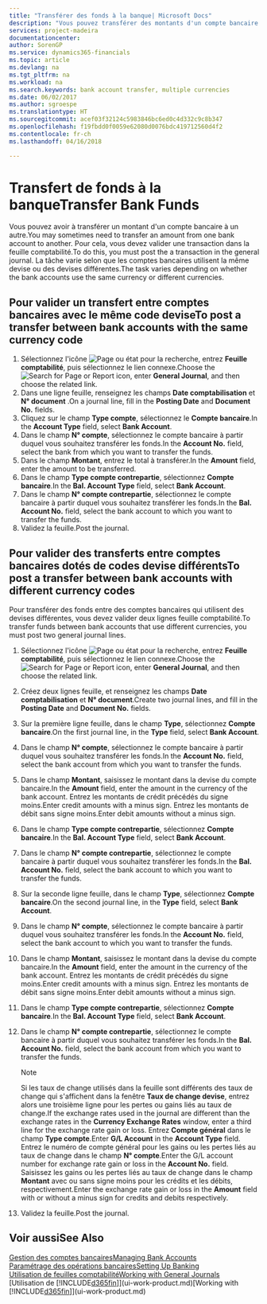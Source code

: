 ```yaml
---
title: "Transférer des fonds à la banque| Microsoft Docs"
description: "Vous pouvez transférer des montants d'un compte bancaire à un autre, y compris dans différentes devises, en validant la transaction dans la feuille comptabilité."
services: project-madeira
documentationcenter: 
author: SorenGP
ms.service: dynamics365-financials
ms.topic: article
ms.devlang: na
ms.tgt_pltfrm: na
ms.workload: na
ms.search.keywords: bank account transfer, multiple currencies
ms.date: 06/02/2017
ms.author: sgroespe
ms.translationtype: HT
ms.sourcegitcommit: acef03f32124c5983846bc6ed0c4d332c9c8b347
ms.openlocfilehash: f19fbdd0f0059e62080d0076bdc419712560d4f2
ms.contentlocale: fr-ch
ms.lasthandoff: 04/16/2018

---
```

# <a name="transfer-bank-funds"></a><span data-ttu-id="8a60a-103">Transfert de fonds à la banque</span><span class="sxs-lookup"><span data-stu-id="8a60a-103">Transfer Bank Funds</span></span>
<span data-ttu-id="8a60a-104">Vous pouvez avoir à transférer un montant d'un compte bancaire à un autre.</span><span class="sxs-lookup"><span data-stu-id="8a60a-104">You may sometimes need to transfer an amount from one bank account to another.</span></span> <span data-ttu-id="8a60a-105">Pour cela, vous devez valider une transaction dans la feuille comptabilité.</span><span class="sxs-lookup"><span data-stu-id="8a60a-105">To do this, you must post the a transaction in the general journal.</span></span> <span data-ttu-id="8a60a-106">La tâche varie selon que les comptes bancaires utilisent la même devise ou des devises différentes.</span><span class="sxs-lookup"><span data-stu-id="8a60a-106">The task varies depending on whether the bank accounts use the same currency or different currencies.</span></span>

## <a name="to-post-a-transfer-between-bank-accounts-with-the-same-currency-code"></a><span data-ttu-id="8a60a-107">Pour valider un transfert entre comptes bancaires avec le même code devise</span><span class="sxs-lookup"><span data-stu-id="8a60a-107">To post a transfer between bank accounts with the same currency code</span></span>
1. <span data-ttu-id="8a60a-108">Sélectionnez l'icône ![Page ou état pour la recherche](media/ui-search/search_small.png "icône Page ou état pour la recherche"), entrez **Feuille comptabilité**, puis sélectionnez le lien connexe.</span><span class="sxs-lookup"><span data-stu-id="8a60a-108">Choose the ![Search for Page or Report](media/ui-search/search_small.png "Search for Page or Report icon") icon, enter **General Journal**, and then choose the related link.</span></span>
2. <span data-ttu-id="8a60a-109">Dans une ligne feuille, renseignez les champs **Date comptabilisation** et **N° document** .</span><span class="sxs-lookup"><span data-stu-id="8a60a-109">On a journal line, fill in the **Posting Date** and **Document No.** fields.</span></span>
3. <span data-ttu-id="8a60a-110">Cliquez sur le champ **Type compte**, sélectionnez le **Compte bancaire**.</span><span class="sxs-lookup"><span data-stu-id="8a60a-110">In the **Account Type** field, select **Bank Account**.</span></span>
4. <span data-ttu-id="8a60a-111">Dans le champ **N° compte**, sélectionnez le compte bancaire à partir duquel vous souhaitez transférer les fonds.</span><span class="sxs-lookup"><span data-stu-id="8a60a-111">In the **Account No.** field, select the bank from which you want to transfer the funds.</span></span>
5. <span data-ttu-id="8a60a-112">Dans le champ **Montant**, entrez le total à transférer.</span><span class="sxs-lookup"><span data-stu-id="8a60a-112">In the **Amount** field, enter the amount to be transferred.</span></span>
6. <span data-ttu-id="8a60a-113">Dans le champ **Type compte contrepartie**, sélectionnez **Compte bancaire**.</span><span class="sxs-lookup"><span data-stu-id="8a60a-113">In the **Bal. Account Type** field, select **Bank Account**.</span></span>
7. <span data-ttu-id="8a60a-114">Dans le champ **N° compte contrepartie**, sélectionnez le compte bancaire à partir duquel vous souhaitez transférer les fonds.</span><span class="sxs-lookup"><span data-stu-id="8a60a-114">In the **Bal. Account No.** field, select the bank account to which you want to transfer the funds.</span></span>
8. <span data-ttu-id="8a60a-115">Validez la feuille.</span><span class="sxs-lookup"><span data-stu-id="8a60a-115">Post the journal.</span></span>

## <a name="to-post-a-transfer-between-bank-accounts-with-different-currency-codes"></a><span data-ttu-id="8a60a-116">Pour valider des transferts entre comptes bancaires dotés de codes devise différents</span><span class="sxs-lookup"><span data-stu-id="8a60a-116">To post a transfer between bank accounts with different currency codes</span></span>
<span data-ttu-id="8a60a-117">Pour transférer des fonds entre des comptes bancaires qui utilisent des devises différentes, vous devez valider deux lignes feuille comptabilité.</span><span class="sxs-lookup"><span data-stu-id="8a60a-117">To transfer funds between bank accounts that use different currencies, you must post two general journal lines.</span></span>

1. <span data-ttu-id="8a60a-118">Sélectionnez l'icône ![Page ou état pour la recherche](media/ui-search/search_small.png "icône Page ou état pour la recherche"), entrez **Feuille comptabilité**, puis sélectionnez le lien connexe.</span><span class="sxs-lookup"><span data-stu-id="8a60a-118">Choose the ![Search for Page or Report](media/ui-search/search_small.png "Search for Page or Report icon") icon, enter **General Journal**, and then choose the related link.</span></span>
2. <span data-ttu-id="8a60a-119">Créez deux lignes feuille, et renseignez les champs **Date comptabilisation** et **N° document**.</span><span class="sxs-lookup"><span data-stu-id="8a60a-119">Create two journal lines, and fill in the **Posting Date** and **Document No.** fields.</span></span>
3. <span data-ttu-id="8a60a-120">Sur la première ligne feuille, dans le champ **Type**, sélectionnez **Compte bancaire**.</span><span class="sxs-lookup"><span data-stu-id="8a60a-120">On the first journal line, in the **Type** field, select **Bank Account**.</span></span>
4. <span data-ttu-id="8a60a-121">Dans le champ **N° compte**, sélectionnez le compte bancaire à partir duquel vous souhaitez transférer les fonds.</span><span class="sxs-lookup"><span data-stu-id="8a60a-121">In the **Account No.** field, select the bank account from which you want to transfer the funds.</span></span>
5. <span data-ttu-id="8a60a-122">Dans le champ **Montant**, saisissez le montant dans la devise du compte bancaire.</span><span class="sxs-lookup"><span data-stu-id="8a60a-122">In the **Amount** field, enter the amount in the currency of the bank account.</span></span> <span data-ttu-id="8a60a-123">Entrez les montants de crédit précédés du signe moins.</span><span class="sxs-lookup"><span data-stu-id="8a60a-123">Enter credit amounts with a minus sign.</span></span> <span data-ttu-id="8a60a-124">Entrez les montants de débit sans signe moins.</span><span class="sxs-lookup"><span data-stu-id="8a60a-124">Enter debit amounts without a minus sign.</span></span>
6. <span data-ttu-id="8a60a-125">Dans le champ **Type compte contrepartie**, sélectionnez **Compte bancaire**.</span><span class="sxs-lookup"><span data-stu-id="8a60a-125">In the **Bal. Account Type** field, select **Bank Account**.</span></span>
7. <span data-ttu-id="8a60a-126">Dans le champ **N° compte contrepartie**, sélectionnez le compte bancaire à partir duquel vous souhaitez transférer les fonds.</span><span class="sxs-lookup"><span data-stu-id="8a60a-126">In the **Bal. Account No.** field, select the bank account to which you want to transfer the funds.</span></span>
8. <span data-ttu-id="8a60a-127">Sur la seconde ligne feuille, dans le champ **Type**, sélectionnez **Compte bancaire**.</span><span class="sxs-lookup"><span data-stu-id="8a60a-127">On the second journal line, in the **Type** field, select **Bank Account**.</span></span>
9. <span data-ttu-id="8a60a-128">Dans le champ **N° compte**, sélectionnez le compte bancaire à partir duquel vous souhaitez transférer les fonds.</span><span class="sxs-lookup"><span data-stu-id="8a60a-128">In the **Account No.** field, select the bank account to which you want to transfer the funds.</span></span>
10. <span data-ttu-id="8a60a-129">Dans le champ **Montant**, saisissez le montant dans la devise du compte bancaire.</span><span class="sxs-lookup"><span data-stu-id="8a60a-129">In the **Amount** field, enter the amount in the currency of the bank account.</span></span> <span data-ttu-id="8a60a-130">Entrez les montants de crédit précédés du signe moins.</span><span class="sxs-lookup"><span data-stu-id="8a60a-130">Enter credit amounts with a minus sign.</span></span> <span data-ttu-id="8a60a-131">Entrez les montants de débit sans signe moins.</span><span class="sxs-lookup"><span data-stu-id="8a60a-131">Enter debit amounts without a minus sign.</span></span>
11. <span data-ttu-id="8a60a-132">Dans le champ **Type compte contrepartie**, sélectionnez **Compte bancaire**.</span><span class="sxs-lookup"><span data-stu-id="8a60a-132">In the **Bal. Account Type** field, select **Bank Account**.</span></span>  
12. <span data-ttu-id="8a60a-133">Dans le champ **N° compte contrepartie**, sélectionnez le compte bancaire à partir duquel vous souhaitez transférer les fonds.</span><span class="sxs-lookup"><span data-stu-id="8a60a-133">In the **Bal. Account No.** field, select the bank account from which you want to transfer the funds.</span></span>

    > [!NOTE]  
    >   <span data-ttu-id="8a60a-134">Si les taux de change utilisés dans la feuille sont différents des taux de change qui s'affichent dans la fenêtre **Taux de change devise**, entrez alors une troisième ligne pour les pertes ou gains liés au taux de change.</span><span class="sxs-lookup"><span data-stu-id="8a60a-134">If the exchange rates used in the journal are different than the exchange rates in the **Currency Exchange Rates** window, enter a third line for the exchange rate gain or loss.</span></span> <span data-ttu-id="8a60a-135">Entrez **Compte général** dans le champ **Type compte**.</span><span class="sxs-lookup"><span data-stu-id="8a60a-135">Enter **G/L Account** in the **Account Type** field.</span></span> <span data-ttu-id="8a60a-136">Entrez le numéro de compte général pour les gains ou les pertes liés au taux de change dans le champ **N° compte**.</span><span class="sxs-lookup"><span data-stu-id="8a60a-136">Enter the G/L account number for exchange rate gain or loss in the **Account No.** field.</span></span> <span data-ttu-id="8a60a-137">Saisissez les gains ou les pertes liés au taux de change dans le champ **Montant** avec ou sans signe moins pour les crédits et les débits, respectivement.</span><span class="sxs-lookup"><span data-stu-id="8a60a-137">Enter the exchange rate gain or loss in the **Amount** field with or without a minus sign for credits and debits respectively.</span></span>
13. <span data-ttu-id="8a60a-138">Validez la feuille.</span><span class="sxs-lookup"><span data-stu-id="8a60a-138">Post the journal.</span></span>

## <a name="see-also"></a><span data-ttu-id="8a60a-139">Voir aussi</span><span class="sxs-lookup"><span data-stu-id="8a60a-139">See Also</span></span>
[<span data-ttu-id="8a60a-140">Gestion des comptes bancaires</span><span class="sxs-lookup"><span data-stu-id="8a60a-140">Managing Bank Accounts</span></span>](bank-manage-bank-accounts.md)  
[<span data-ttu-id="8a60a-141">Paramétrage des opérations bancaires</span><span class="sxs-lookup"><span data-stu-id="8a60a-141">Setting Up Banking</span></span>](bank-setup-banking.md)  
[<span data-ttu-id="8a60a-142">Utilisation de feuilles comptabilité</span><span class="sxs-lookup"><span data-stu-id="8a60a-142">Working with General Journals</span></span>](ui-work-general-journals.md)  
<span data-ttu-id="8a60a-143">[Utilisation de [!INCLUDE[d365fin](includes/d365fin_md.md)]](ui-work-product.md)</span><span class="sxs-lookup"><span data-stu-id="8a60a-143">[Working with [!INCLUDE[d365fin](includes/d365fin_md.md)]](ui-work-product.md)</span></span>

